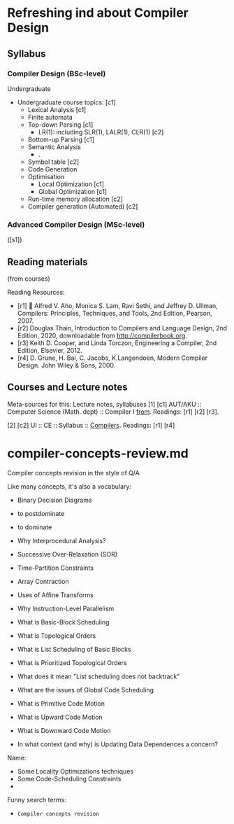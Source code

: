 # Refreshing ind about Compiler Design

## Syllabus
### Compiler Design (BSc-level)
Undergraduate

* Undergraduate course topics: [c1]
   * Lexical Analysis  [c1]
   * Finite automata
   * Top-down Parsing  [c1]
      * LR(1): including SLR(1), LALR(1), CLR(1)   [c2]
   * Bottom-up Parsing  [c1]
   * Semantic Analysis
      * .
   * Symbol table [c2]
   * Code Generation
   * Optimisation
      * Local Optimization  [c1]
      * Global Optimization  [c1]
   * Run-time memory allocation [c2]
   * Compiler generation (Automated) [c2]

### Advanced Compiler Design (MSc-level)



([s1])

## Reading materials
(from courses)

Reading Resources:
* [r1]  Alfred V. Aho, Monica S. Lam, Ravi Sethi, and Jeffrey D. Ullman, Compilers: Principles, Techniques, and Tools, 2nd Edition, Pearson, 2007.
* [r2] Douglas Thain, Introduction to Compilers and Language Design, 2nd Edition, 2020, downloadable from http://compilerbook.org.
* [r3] Keith D. Cooper, and Linda Torczon, Engineering a Compiler, 2nd Edition, Elsevier, 2012.
* [r4] D. Grune, H. Bal, C. Jacobs, K.Langendoen, Modern Compiler Design. John Wiley & Sons, 2000.



## Courses and Lecture notes
Meta-sources for this: Lecture notes, syllabuses
[1]  [c1] AUT/AKU :: Computer Science (Math. dept) :: Compiler I   [from](https://math.aut.ac.ir/files/math/files/Bsc/ComputerSciences/Program_in_English/Compiler.pdf).
Readings: [r1] [r2] [r3].

[2] [c2] UI :: CE :: Syllabus :: [Compilers](https://www.ui.ac.ir/Dorsapax/userfiles/Sub16/Syasatgozari%20Dorous/Engineer/Computer/BS_Computer.pdf).
Readings: [r1] [r4]


# compiler-concepts-review.md
Compiler concepts revision in the style of Q/A

Like many concepts, it's also a vocabulary:
* Binary Decision Diagrams
* to postdominate
* to dominate


* Why Interprocedural Analysis?
* Successive Over-Relaxation (SOR)
* Time-Partition Constraints
* Array Contraction
* Uses of Affine Transforms
* Why Instruction-Level Parallelism
* What is Basic-Block Scheduling
* What is Topological Orders
* What is List Scheduling of Basic Blocks
* What is Prioritized Topological Orders
* What does it mean "List scheduling does not backtrack"
* What are the issues of Global Code Scheduling
* What is Primitive Code Motion
* What is Upward Code Motion
* What is Downward Code Motion
* In what context (and why) is Updating Data Dependences a concern?

Name:
* Some Locality Optimizations techniques
* Some Code-Scheduling Constraints
* 



Funny search terms:
* `Compiler concepts revision`
